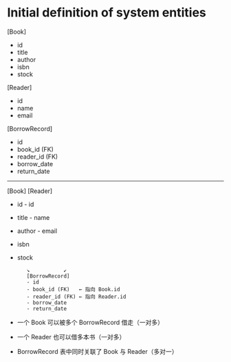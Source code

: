 # Initial definition of system entities

[Book]
- id
- title
- author
- isbn
- stock

[Reader]
- id
- name
- email

[BorrowRecord]
- id
- book_id (FK)
- reader_id (FK)
- borrow_date
- return_date

---

[Book]                    [Reader]
- id                     - id
- title                  - name
- author                 - email
- isbn
- stock

         ↘           ↙
         [BorrowRecord]
         - id
         - book_id (FK)   ← 指向 Book.id
         - reader_id (FK) ← 指向 Reader.id
         - borrow_date
         - return_date


- 一个 Book 可以被多个 BorrowRecord 借走（一对多）
- 一个 Reader 也可以借多本书（一对多）
- BorrowRecord 表中同时关联了 Book 与 Reader（多对一）
